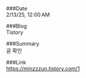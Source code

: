 ###Date  
2/13/25, 12:00 AM

###Blog  
Tistory

###Summary  
글 확인

###Link  
https://minzzzun.tistory.com/1